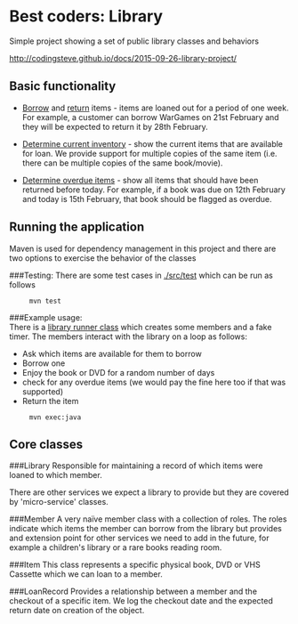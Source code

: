 

Best coders: Library
===================

Simple project showing a set of public library classes and behaviors

http://codingsteve.github.io/docs/2015-09-26-library-project/

Basic functionality
-------------------

 - [Borrow][ITEM1] and [return][ITEM2] items - 
   items are loaned out for a period of one week. 
   For example, a customer can borrow WarGames on 21st February and they will be expected to return it by 28th February.
   

 - [Determine current inventory][ITEM3] - show the current items that are available for loan. We provide support for multiple copies of the same item (i.e. there can be multiple copies of the same book/movie).  
   
 - [Determine overdue items][ITEM4] - show all items that should have been returned before today. 
   For example, if a book was due on 12th February and today is 15th February, that book should be flagged as overdue. 

 
Running the application
-----------------------
 
Maven is used for dependency management in this project and there are two options to exercise the behavior of the classes
 
###Testing: 
There are some test cases in [./src/test][TESTDIR] which can be run as follows
 
```
     mvn test
```     
     
###Example usage:  
There is a [library runner class][LRCLASS] which creates some members and a fake timer. The members interact with the library on a loop as follows:

- Ask which items are available for them to borrow
- Borrow one
- Enjoy the book or DVD for a random number of days
- check for any overdue items (we would pay the fine here too if that was supported)
- Return the item      
 
```
     mvn exec:java 
```


Core classes
------------

###Library
Responsible for maintaining a record of which items were loaned to which member. 

There are other services we expect a library to provide but they are covered by 'micro-service' classes. 

###Member
A very naïve member class with a collection of roles. The roles indicate which items the member can borrow from the library but provides and extension point for other services we need to add in the future, for example a children's library or a rare books reading room. 

###Item
This class represents a specific physical book, DVD or VHS Cassette which we can loan to a member. 

###LoanRecord
Provides a relationship between a member and the checkout of a specific item.  We log the checkout date and the expected return date on creation of the object. 



   
   [ITEM1]: https://github.com/codingSteve/library/issues/1
   [ITEM2]: https://github.com/codingSteve/library/issues/2
   [ITEM3]: https://github.com/codingSteve/library/issues/3
   [ITEM4]: https://github.com/codingSteve/library/issues/4
   [TESTDIR]: https://github.com/codingSteve/library/tree/master/src/test
   [LRCLASS]: https://github.com/codingSteve/library/blob/master/src/main/java/bestcoders/library/world/LibraryRunner.java